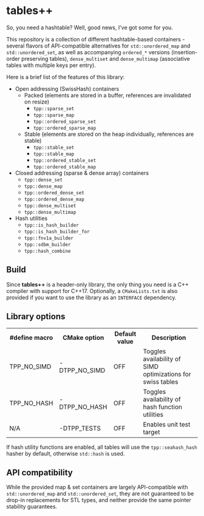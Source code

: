 # tables++

So, you need a hashtable? Well, good news, I've got some for you.

This repository is a collection of different hashtable-based containers - several flavors of API-compatible alternatives
for `std::unordered_map` and `std::unordered_set`, as well as accompanying `ordered_*` versions (insertion-order
preserving tables), `dense_multiset` and `dense_multimap` (associative tables with multiple keys per entry).

Here is a brief list of the features of this library:

* Open addressing (SwissHash) containers
    * Packed (elements are stored in a buffer, references are invalidated on resize)
        - `tpp::sparse_set`
        - `tpp::sparse_map`
        - `tpp::ordered_sparse_set`
        - `tpp::ordered_sparse_map`
    * Stable (elements are stored on the heap individually, references are stable)
        - `tpp::stable_set`
        - `tpp::stable_map`
        - `tpp::ordered_stable_set`
        - `tpp::ordered_stable_map`
* Closed addressing (sparse & dense array) containers
    - `tpp::dense_set`
    - `tpp::dense_map`
    - `tpp::ordered_dense_set`
    - `tpp::ordered_dense_map`
    - `tpp::dense_multiset`
    - `tpp::dense_multimap`
* Hash utilities
    - `tpp::is_hash_builder`
    - `tpp::is_hash_builder_for`
    - `tpp::fnv1a_builder`
    - `tpp::sdbm_builder`
    - `tpp::hash_combine`

## Build

Since **tables++** is a header-only library, the only thing you need is a C++ compiler with support for C++17.
Optionally, a `CMakeLists.txt` is also provided if you want to use the library as an `INTERFACE` dependency.

## Library options

<table>
  <tr><th>#define macro</th><th>CMake option</th><th>Default value</th><th>Description</th></tr>
  <tr>
    <td>TPP_NO_SIMD</td>
    <td>-DTPP_NO_SIMD</td>
    <td>OFF</td>
    <td>Toggles availability of SIMD optimizations for swiss tables</td>
  </tr>
  <tr>
    <td>TPP_NO_HASH</td>
    <td>-DTPP_NO_HASH</td>
    <td>OFF</td>
    <td>Toggles availability of hash function utilities</td>
  </tr>
  <tr>
    <td>N/A</td>
    <td>-DTPP_TESTS</td>
    <td>OFF</td>
    <td>Enables unit test target</td>
  </tr>
</table>

If hash utility functions are enabled, all tables will use the `tpp::seahash_hash` hasher by default,
otherwise `std::hash` is used.

## API compatibility

While the provided map & set containers are largely API-compatible with `std::unordered_map` and `std::unordered_set`,
they are not guaranteed to be drop-in replacements for STL types, and neither provide the same pointer stability
guarantees.